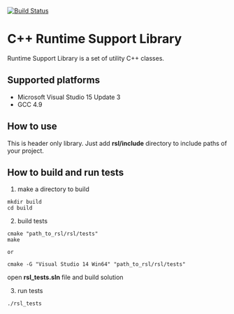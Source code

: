 [![Build Status](https://travis-ci.org/lexxmark/rsl.svg?branch=master)](https://travis-ci.org/lexxmark/rsl)

# C++ Runtime Support Library
Runtime Support Library is a set of utility C++ classes.

## Supported platforms
* Microsoft Visual Studio 15 Update 3
* GCC 4.9

## How to use
This is header only library. Just add **rsl/include** directory to include paths of your project.

## How to build and run tests

1. make a directory to build
```
mkdir build
cd build
```

2. build tests
```
cmake "path_to_rsl/rsl/tests"
make

or

cmake -G "Visual Studio 14 Win64" "path_to_rsl/rsl/tests"
```
open **rsl_tests.sln** file and build solution

3. run tests
```
./rsl_tests
```
